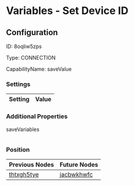 # Variables - Set Device ID
## Configuration
ID:  8oqliw5zps

Type: CONNECTION 

CapabilityName: saveValue

### Settings
| Setting | Value  |
| :------------------------ | ---------------------------------------- |
 




### Additional Properties
saveVariables
 ```json 

```




### Position
| Previous Nodes | Future Nodes |
| :------------- | ------------ |
| [thtxgh5tye](./thtxgh5tye.md) | [jacbwkhwfc](./jacbwkhwfc.md) |
